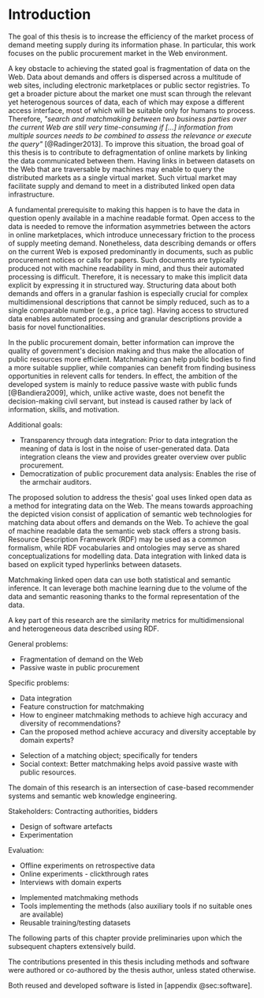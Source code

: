 # Introduction

<!-- What is the problem? -->

<!-- Goal: efficiency -->

The goal of this thesis is to increase the efficiency of the market process of demand meeting supply during its information phase.
In particular, this work focuses on the public procurement market in the Web environment. 

A key obstacle to achieving the stated goal is fragmentation of data on the Web.
Data about demands and offers is dispersed across a multitude of web sites, including electronic marketplaces or public sector registries. 
To get a broader picture about the market one must scan through the relevant yet heterogenous sources of data, each of which may expose a different access interface, most of which will be suitable only for humans to process.
Therefore, *"search and matchmaking between two business parties over the current Web are still very time-consuming if [...] information from multiple sources needs to be combined to assess the relevance or execute the query"* [@Radinger2013].
To improve this situation, the broad goal of this thesis is to contribute to defragmentation of online markets by linking the data communicated between them.
Having links in between datasets on the Web that are traversable by machines may enable to query the distributed markets as a single virtual market.
Such virtual market may facilitate supply and demand to meet in a distributed linked open data infrastructure.

A fundamental prerequisite to making this happen is to have the data in question openly available in a machine readable format.
Open access to the data is needed to remove the information asymmetries between the actors in online marketplaces, which introduce unnecessary friction to the process of supply meeting demand.
Nonetheless, data describing demands or offers on the current Web is exposed predominantly in documents, such as public procurement notices or calls for papers.
Such documents are typically produced not with machine readability in mind, and thus their automated processing is difficult.
Therefore, it is necessary to make this implicit data explicit by expressing it in structured way.
Structuring data about both demands and offers in a granular fashion is especially crucial for complex multidimensional descriptions that cannot be simply reduced, such as to a single comparable number (e.g., a price tag).
Having access to structured data enables automated processing and granular descriptions provide a basis for novel functionalities.

In the public procurement domain, better information can improve the quality of government's decision making and thus make the allocation of public resources more efficient.
Matchmaking can help public bodies to find a more suitable supplier, while companies can benefit from finding business opportunities in relevent calls for tenders.
In effect, the ambition of the developed system is mainly to reduce passive waste with public funds [@Bandiera2009], which, unlike active waste, does not benefit the decision-making civil servant, but instead is caused rather by lack of information, skills, and motivation.

Additional goals:

* Transparency through data integration: Prior to data integration the meaning of data is lost in the noise of user-generated data. Data integration cleans the view and provides greater overview over public procurement.
* Democratization of public procurement data analysis: Enables the rise of the armchair auditors.

The proposed solution to address the thesis' goal uses linked open data as a method for integrating data on the Web.
The means towards approaching the depicted vision consist of application of semantic web technologies for matching data about offers and demands on the Web.
To achieve the goal of machine readable data the semantic web stack offers a strong basis.
Resource Description Framework (RDF) may be used as a common formalism, while RDF vocabularies and ontologies may serve as shared conceptualizations for modelling data.
Data integration with linked data is based on explicit typed hyperlinks between datasets.

Matchmaking linked open data can use both statistical and semantic inference.
It can leverage both machine learning due to the volume of the data and semantic reasoning thanks to the formal representation of the data.

A key part of this research are the similarity metrics for multidimensional and heterogeneous data described using RDF.

<!-- Problem statement -->

General problems:

* Fragmentation of demand on the Web
* Passive waste in public procurement 

Specific problems:

* Data integration
* Feature construction for matchmaking
* How to engineer matchmaking methods to achieve high accuracy and diversity of recommendations?
* Can the proposed method achieve accuracy and diversity acceptable by domain experts?

<!-- Problem context -->

* Selection of a matching object; specifically for tenders
* Social context: Better matchmaking helps avoid passive waste with public resources.

<!-- Research domain -->

The domain of this research is an intersection of case-based recommender systems and semantic web knowledge engineering.

Stakeholders: Contracting authorities, bidders

<!-- Research goals -->

<!-- Scientific methods -->

* Design of software artefacts
* Experimentation

Evaluation:

* Offline experiments on retrospective data
* Online experiments - clickthrough rates
* Interviews with domain experts

<!-- Contributions -->

* Implemented matchmaking methods
* Tools implementing the methods (also auxiliary tools if no suitable ones are available)
* Reusable training/testing datasets

<!-- How do the chapters depend on each other? -->

<!--
As a use case, the challenge is to select, combine, and apply state-of-the-art techniques to a real-world scenario.
-->

<!--
## Core hypotheses
FIXME Feedback: De-emphasize hypotheses.

* Additional features obtained from linked open data can improve matchmaking.
* Matchmaking methods that are able to leverage textual data effectively surpass the methods that cannot.
  * Feedback: Too vague.
* Improving data quality has an larger impact on matchmaking than the sophistication of matchmaking algorithms.
* Combination of semantic and statistical features of data has a synergic effect that can produce better matchmaking results than when only semantic or statistical features are used.
-->

The following parts of this chapter provide preliminaries upon which the subsequent chapters extensively build.

The contributions presented in this thesis including methods and software were authored or co-authored by the thesis author, unless stated otherwise.

Both reused and developed software is listed in [appendix @sec:software].
